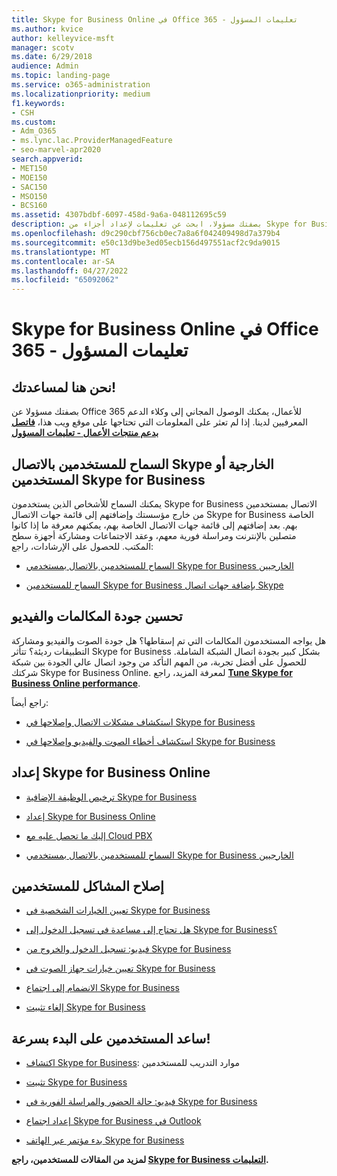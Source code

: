 ```yaml
---
title: Skype for Business Online في Office 365 - تعليمات المسؤول
ms.author: kvice
author: kelleyvice-msft
manager: scotv
ms.date: 6/29/2018
audience: Admin
ms.topic: landing-page
ms.service: o365-administration
ms.localizationpriority: medium
f1.keywords:
- CSH
ms.custom:
- Adm_O365
- ms.lync.lac.ProviderManagedFeature
- seo-marvel-apr2020
search.appverid:
- MET150
- MOE150
- SAC150
- MSO150
- BCS160
ms.assetid: 4307bdbf-6097-458d-9a6a-048112695c59
description: بصفتك مسؤولا، ابحث عن تعليمات لإعداد أجزاء من Skype for Business Online، بما في ذلك الشبكة والاجتماعات والمراسلة الفورية والوصول الخارجي للمستخدمين.
ms.openlocfilehash: d9c290cbf756cb0ec7a8a6f042409498d7a379b4
ms.sourcegitcommit: e50c13d9be3ed05ecb156d497551acf2c9da9015
ms.translationtype: MT
ms.contentlocale: ar-SA
ms.lasthandoff: 04/27/2022
ms.locfileid: "65092062"
---
```

# <a name="skype-for-business-online-in-office-365---admin-help"></a>Skype for Business Online في Office 365 - تعليمات المسؤول

## <a name="were-here-to-help"></a>نحن هنا لمساعدتك!

بصفتك مسؤولا عن Office 365 للأعمال، يمكنك الوصول المجاني إلى وكلاء الدعم المعرفيين لدينا. إذا لم تعثر على المعلومات التي تحتاجها على موقع ويب هذا، **[فاتصل بدعم منتجات الأعمال - تعليمات المسؤول](https://support.office.com/article/32a17ca7-6fa0-4870-8a8d-e25ba4ccfd4b)**
  
## <a name="let-your-users-contact-external-skype-or-skype-for-business-users"></a>السماح للمستخدمين بالاتصال Skype الخارجية أو المستخدمين Skype for Business

يمكنك السماح للأشخاص الذين يستخدمون Skype for Business الاتصال بمستخدمين من خارج مؤسستك وإضافتهم إلى قائمة جهات الاتصال Skype for Business الخاصة بهم. بعد إضافتهم إلى قائمة جهات الاتصال الخاصة بهم، يمكنهم معرفة ما إذا كانوا متصلين بالإنترنت ومراسلة فورية معهم، وعقد الاجتماعات ومشاركة أجهزة سطح المكتب. للحصول على الإرشادات، راجع:
  
- [السماح للمستخدمين بالاتصال بمستخدمي Skype for Business الخارجيين](https://support.office.com/article/b414873a-0059-4cd5-aea1-e5d0857dbc94)
    
- [السماح للمستخدمين Skype for Business بإضافة جهات اتصال Skype](https://support.office.com/article/08666236-1894-42ae-8846-e49232bbc460)
    
## <a name="improve-call-and-video-quality"></a>تحسين جودة المكالمات والفيديو

هل يواجه المستخدمون المكالمات التي تم إسقاطها؟ هل جودة الصوت والفيديو ومشاركة التطبيقات رديئة؟ تتأثر Skype for Business بشكل كبير بجودة اتصال الشبكة الشاملة. للحصول على أفضل تجربة، من المهم التأكد من وجود اتصال عالي الجودة بين شبكة شركتك Skype for Business Online. لمعرفة المزيد، راجع **[Tune Skype for Business Online performance](tune-skype-for-business-online-performance.md)**. 
  
راجع أيضاً:
  
- [استكشاف مشكلات الاتصال وإصلاحها في Skype for Business](https://support.office.com/article/ca302828-783f-425c-bbe2-356348583771)
    
- [استكشاف أخطاء الصوت والفيديو وإصلاحها في Skype for Business](https://support.office.com/article/62777bc6-c52b-47ae-84ba-a8905c3b71dc)
    
## <a name="set-up-skype-for-business-online"></a>إعداد Skype for Business Online

- [ترخيص الوظيفة الإضافية Skype for Business](https://support.office.com/article/3ed752b1-5983-43f9-bcfd-760619ab40a7)
    
- [إعداد Skype for Business Online](https://support.office.com/article/40296968-e779-4259-980b-c2de1c044c6e)
    
- [إليك ما تحصل عليه مع Cloud PBX](https://support.office.com/article/bc9756d1-8a2f-42c4-98f6-afb17c29231c)
    
- [السماح للمستخدمين بالاتصال بمستخدمي Skype for Business الخارجيين](https://support.office.com/article/b414873a-0059-4cd5-aea1-e5d0857dbc94)
    
## <a name="fix-problems-for-your-users"></a>إصلاح المشاكل للمستخدمين

- [تعيين الخيارات الشخصية في Skype for Business](https://support.office.com/article/68bacc31-71d3-44c3-a4d4-64da78c447aa#bkmk-stop-automatic-startup)
    
- [هل تحتاج إلى مساعدة في تسجيل الدخول إلى Skype for Business؟](https://support.office.com/article/448b8ea7-5b33-444a-afd4-175fc9930d05)
    
- [فيديو: تسجيل الدخول والخروج من Skype for Business](https://support.office.com/article/8abed4b3-ac48-493e-9d76-0e10140e9451)
    
- [تعيين خيارات جهاز الصوت في Skype for Business](https://support.office.com/article/2533d929-9814-4349-8ae4-fca29246e2ff)
    
- [الانضمام إلى اجتماع Skype for Business](https://support.office.com/article/3862be6d-758a-4064-a016-67c0febf3cd5)
    
- [إلغاء تثبيت Skype for Business](https://support.office.com/article/28C4A036-7F22-406C-B7F4-87894CBAF902)
    
## <a name="help-your-users-get-started-quickly"></a>ساعد المستخدمين على البدء بسرعة!

- [اكتشاف Skype for Business](https://support.office.com/article/8a3491a3-c095-4718-80cf-cbbe4afe4eba): موارد التدريب للمستخدمين 
    
- [تثبيت Skype for Business](https://support.office.com/article/8a0d4da8-9d58-44f9-9759-5c8f340cb3fb)
    
- [فيديو: حالة الحضور والمراسلة الفورية في Skype for Business](https://support.office.com/article/c873b869-4ce0-4375-9bea-5de150eaf081)
    
- [إعداد اجتماع Skype for Business في Outlook](https://support.office.com/article/b8305620-d16e-4667-989d-4a977aad6556)
    
- [بدء مؤتمر عبر الهاتف Skype for Business](https://support.office.com/article/8dc8ac52-91ac-4db9-8672-11551fdaf997)
    
 **لمزيد من المقالات للمستخدمين، راجع [Skype for Business التعليمات](https://support.office.com/article/4fbe07ce-6b15-4a06-bcf0-baea57890410).**
  

